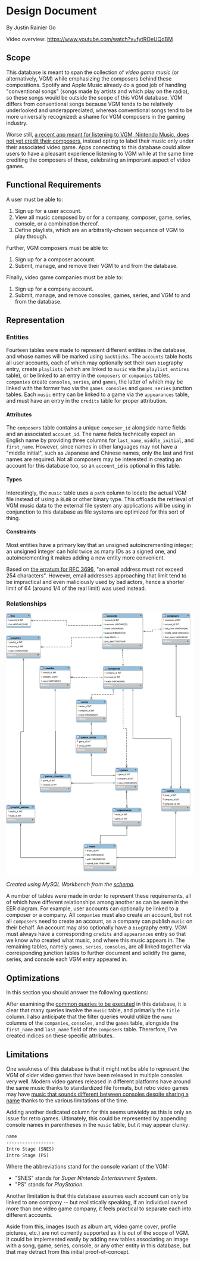 # Design Document

By Justin Rainier Go

Video overview: <https://www.youtube.com/watch?v=fytROeUQdBM>

## Scope

This database is meant to span the collection of *video game music* (or alternatively, VGM) while emphasizing the composers behind these compositions. Spotify and Apple Music already do a good job of handling "conventional songs" (songs made by artists and which play on the radio), so these songs would be outside the scope of this VGM database. VGM differs from conventional songs because VGM tends to be relatively underlooked and underappreciated, whereas conventional songs tend to be more universally recognized: a shame for VGM composers in the gaming industry.

Worse still, [a recent app meant for listening to VGM, Nintendo Music, does not yet credit their composers,](https://www.theverge.com/2024/11/5/24288201/nintendo-music-streaming-hands-on-impressions) instead opting to label their music only under their associated video game. Apps connecting to this database could allow users to have a pleasant experience listening to VGM while at the same time crediting the composers of these, celebrating an important aspect of video games.

## Functional Requirements

A user must be able to:

1. Sign up for a user account.
2. View all music composed by or for a company, composer, game, series, console, or a combination thereof.
3. Define playlists, which are an arbitrarily-chosen sequence of VGM to play through.

Further, VGM composers must be able to:

1. Sign up for a composer account.
2. Submit, manage, and remove their VGM to and from the database.

Finally, video game companies must be able to:

1. Sign up for a company account.
2. Submit, manage, and remove consoles, games, series, and VGM to and from the database.

## Representation

### Entities

Fourteen tables were made to represent different entities in the database, and whose names will be marked using `backticks`. The `accounts` table hosts all user accounts, each of which may optionally set their own `bio`graphy entry, create `playlists` (which are linked to `music` via the `playlist_entires` table), or be linked to an entry in the `composers` or `companies` tables. `companies` create `consoles`, `series`, and `games`, the latter of which may be linked with the former two via the `games_consoles` and `games_series` junction tables. Each `music` entry can be linked to a game via the `appearances` table, and must have an entry in the `credits` table for proper attribution.

#### Attributes

The `composers` table contains a unique `composer_id` alongside name fields and an associated `account_id`. The name fields technically expect an English name by providing three columns for `last_name`, `middle_initial`, and `first_name`. However, since names in other languages may not have a "middle initial", such as Japanese and Chinese names, only the last and first names are required. Not all composers may be interested in creating an account for this database too, so an `account_id` is optional in this table.

#### Types

Interestingly, the `music` table uses a `path` column to locate the actual VGM file instead of using a `BLOB` or other binary type. This offloads the retrieval of VGM music data to the external file system any applications will be using in conjunction to this database as file systems are optimized for this sort of thing.

#### Constraints

Most entities have a primary key that an unsigned autoincrementing integer; an unsigned integer can hold twice as many IDs as a signed one, and autoincrementing it makes adding a new entity more convenient.

Based on [the erratum for RFC 3696,](https://stackoverflow.com/questions/386294/what-is-the-maximum-length-of-a-valid-email-address/574698#574698) "an email address must not exceed 254 characters". However, email addresses approaching that limit tend to be impractical and even maliciously used by bad actors, hence a shorter limit of 64 (around 1/4 of the real limit) was used instead.

### Relationships

![EER Diagram](EER.png)

*Created using MySQL Workbench from the [schema](schema.sql).*

A number of tables were made in order to represent these requirements, all of which have different relationships among another as can be seen in the EER diagram. For example, user accounts can optionally be linked to a composer or a company. All `companies` must also create an account, but not all `composers` need to create an account, as a company can publish `music` on their behalf. An account may also optionally have a `bio`graphy entry. VGM must always have a corresponding `credits` and `appearances` entry so that we know who created what music, and where this music appears in. The remaining tables, namely `games`, `series`, `consoles`, are all linked together via corresponding junction tables to further document and solidify the game, series, and console each VGM entry appeared in.

## Optimizations

In this section you should answer the following questions:

After examining the [common queries to be executed](queries.sql) in this database, it is clear that many queries involve the `music` table, and primarily the `title` column. I also anticipate that the filter queries would utilize the `name` columns of the `companies`, `consoles`, and the `games` table, alongside the `first_name` and `last_name` field of the `composers` table. Thererfore, I've created indices on these specific attributes.

## Limitations

One weakness of this database is that it might not be able to represent the VGM of older video games that have been released in multiple consoles very well. Modern video games released in different platforms have around the same music thanks to standardized file formats, but retro video games may have [music that sounds different between consoles despite sharing a name](https://www.youtube.com/watch?v=iFjOs5vT__M) thanks to the various limitations of the time.

Adding another dedicated column for this seems unwieldy as this is only an issue for retro games. Ultimately, this could be represented by appending console names in parentheses in the `music` table, but it may appear clunky:

```txt
name
------------------
Intro Stage (SNES)
Intro Stage (PS)
```

Where the abbreviations stand for the console variant of the VGM:

* "SNES" stands for *Super Nintendo Entertainment System*.
* "PS" stands for *PlayStation*.

Another limitation is that this database assumes each account can only be linked to one company -- but realistically speaking, if an individual owned more than one video game company, it feels practical to separate each into different accounts.

Aside from this, images (such as album art, video game cover, profile pictures, etc.) are not currently supported as it is out of the scope of VGM. It could be implemented easily by adding new tables associating an image with a song, game, series, console, or any other entity in this database, but that may detract from this initial proof-of-concept.
